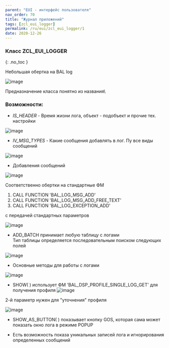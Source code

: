 ```yaml
---
parent: "EUI - интерфейс пользователя"
nav_order: 70
title: "Журнал приложений"
tags: [zcl_eui_logger]
permalink: /ru/eui/zcl_eui_logger/1
date: 2020-12-26
---
```


### Класс ZCL_EUI_LOGGER
{: .no_toc }

Небольшая обертка на BAL log

![image](https://user-images.githubusercontent.com/36256417/103149311-83628000-4792-11eb-9481-2f7cf7bc1fac.png)

Предназначение класса понятно из названия\

### Возможности:

* *IS_HEADER* - Время жизни лога, объект - подобъект и прочие тех. настройки

![image](https://user-images.githubusercontent.com/36256417/103149454-c4a75f80-4793-11eb-9be4-afa785e95153.png)


* *IV_MSG_TYPES* - Какие сообщения добавлять в лог. Пу все виды сообщений

![image](https://user-images.githubusercontent.com/36256417/103149511-5fa03980-4794-11eb-89a0-1673ae1e4eac.png)

* Добавления сообщений

![image](https://user-images.githubusercontent.com/36256417/103149644-64192200-4795-11eb-98c3-6bc31039a971.png)

Соответственно обертки на стандартные ФМ
1) CALL FUNCTION 'BAL_LOG_MSG_ADD'
1) CALL FUNCTION 'BAL_LOG_MSG_ADD_FREE_TEXT'
1) CALL FUNCTION 'BAL_LOG_EXCEPTION_ADD'

с передачей стандартных параметров

![image](https://user-images.githubusercontent.com/36256417/103150027-ef94b200-4799-11eb-8762-b7cbbdadab7b.png)


* ADD_BATCH принимает любую таблицу с логами\
Тип таблицы определяется последовательным поиском следующих полей

![image](https://user-images.githubusercontent.com/36256417/103149692-f9b4b180-4795-11eb-9f24-8be4890cc5d5.png)

* Основные методы для работы с логами

![image](https://user-images.githubusercontent.com/36256417/103149741-88293300-4796-11eb-8937-195c66d7e71b.png)

* SHOW( ) использует ФМ 'BAL_DSP_PROFILE_SINGLE_LOG_GET' для получения профиля
![image](https://user-images.githubusercontent.com/36256417/103149829-8dd34880-4797-11eb-99d5-bb50c06984e1.png)

2-й параметр нужен для "уточнения" профиля

![image](https://user-images.githubusercontent.com/36256417/103149875-15b95280-4798-11eb-9ec9-3907d89ce585.png)


* SHOW_AS_BUTTON( ) показывает кнопку GOS, которая сама может показать окно лога в режиме POPUP

* Есть возможность показа уникальных записей лога и игнорирования определенных сообщений

